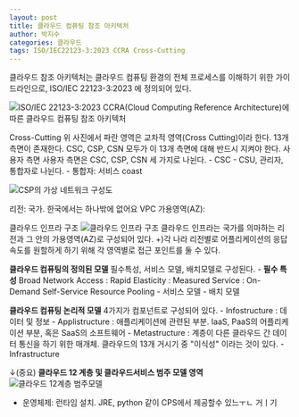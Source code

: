 ```yaml
---
layout: post
title: 클라우드 컴퓨팅 참조 아키텍처
author: 박지수
categories: 클라우드
tags: ISO/IEC22123-3:2023 CCRA Cross-Cutting
---
```


클라우드 참조 아키텍처는 클라우드 컴퓨팅 환경의 전체 프로세스를 이해하기 위한 가이드라인으로, ISO/IEC 22123-3:2023 에 정의되어 있다.

![ISO/IEC 22123-3:2023 CCRA(Cloud Computing Reference Architecture)에 따른 클라우드 컴퓨팅 참조 아키텍처](https://jisoo449.github.io/assets/images/post/ccra.png)

Cross-Cutting 
	위 사진에서 파란 영역은 교차적 영역(Cross Cutting)이라 한다. 13개 측면이 존재한다. CSC, CSP, CSN 모두가 이 13개 측면에 대해 반드시 지켜야 한다.
사용자 측면
	사용자 측면은 CSC, CSP, CSN 세 가지로 나뉜다.
	- CSC
		- CSU, 관리자, 통합자로 나뉜다.
		- 통합자: 서비스 coast


![CSP의 가상 네트워크 구성도](https://jisoo449.github.io/assets/images/post/cloud-service-architecture.png)

리전: 국가. 한국에서는 하나밖에 없어요
VPC
가용영역(AZ): 


클라우드 인프라 구조
![클라우드 인프라 구조](https://jisoo449.github.io/assets/images/post/cloud-infra-architecture.png)
클라우드 인프라는 국가를 의마하는 리전과 그 안의 가용영역(AZ)로 구성되어 있다. 
+)각 나라 리전별로 어플리케이션의 응답속도를 원할하게 하기 위해 각 영역별로 접근 포인트를 둘 수 있다.


**클라우드 컴퓨팅의 정의된 모델**
	필수특성, 서비스 모델, 배치모델로 구성된다.
	- **필수 특성**
		Broad Network Access : 
		Rapid Elasticity : 
		Measured Service : 
		On-Demand Self-Service
		Resource Pooling
	- 서비스 모델
	- 배치 모델

**클라우드 컴퓨팅 논리적 모델**
	4가지가 컴포넌트로 구성되어 있다.
	- Infostructure : 데이터 및 정보
	- Applistructure : 애플리케이션에 관련된 부분. IaaS, PaaS의 어플리케이션 부분, 혹은 SaaS의 소프트웨어
	- Metastructure : 계층이 다른 클라우드 간 데이터 통신을 하기 위한 매개체. 클라우드의 13개 거시기 중 "이식성" 이라는 것이 있다. 
	- Infrastructure 


↓(중요)
**클라우드 12 계층 및 클라우드서비스 범주 모델 영역**
![클라우드 12계층 범주모델](https://jisoo449.github.io/jisu_sec/assets/images/post/클라우드-12계층-범주모델.png)
- 운영체제: 런타임 설치. JRE, python 같이 CPS에서 제공할수 있느ㅜㄴ 거ㅣ기
